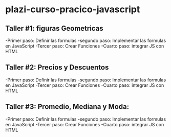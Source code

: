 # plazi-curso-pracico-javascript

## Taller #1: figuras Geometricas

-Primer paso: Definir las formulas
-segundo paso: Implementar las formulas en JavaScript
-Tercer paso: Crear Funciones
-Cuarto paso: integrar JS con HTML

## Taller #2: Precios y Descuentos

-Primer paso: Definir las formulas
-segundo paso: Implementar las formulas en JavaScript
-Tercer paso: Crear Funciones
-Cuarto paso: integrar JS con HTML

## Taller #3: Promedio, Mediana y Moda:

-Primer paso: Definir las formulas
-segundo paso: Implementar las formulas en JavaScript
-Tercer paso: Crear Funciones
-Cuarto paso: integrar JS con HTML
